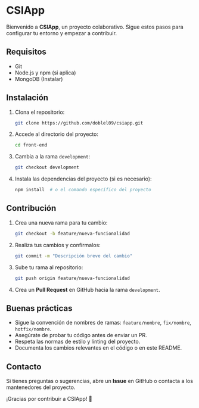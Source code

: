 # CSIApp

Bienvenido a **CSIApp**, un proyecto colaborativo. Sigue estos pasos para configurar tu entorno y empezar a contribuir.

## Requisitos
- Git
- Node.js y npm (si aplica)
- MongoDB (Instalar)

## Instalación

1. Clona el repositorio:
   ```sh
   git clone https://github.com/doblel09/csiapp.git
   ```

2. Accede al directorio del proyecto:
   ```sh
   cd front-end
   ```

3. Cambia a la rama `development`:
   ```sh
   git checkout development
   ```

4. Instala las dependencias del proyecto (si es necesario):
   ```sh
   npm install  # o el comando específico del proyecto
   ```

## Contribución

1. Crea una nueva rama para tu cambio:
   ```sh
   git checkout -b feature/nueva-funcionalidad
   ```

2. Realiza tus cambios y confírmalos:
   ```sh
   git commit -m "Descripción breve del cambio"
   ```

3. Sube tu rama al repositorio:
   ```sh
   git push origin feature/nueva-funcionalidad
   ```

4. Crea un **Pull Request** en GitHub hacia la rama `development`.

## Buenas prácticas
- Sigue la convención de nombres de ramas: `feature/nombre`, `fix/nombre`, `hotfix/nombre`.
- Asegúrate de probar tu código antes de enviar un PR.
- Respeta las normas de estilo y linting del proyecto.
- Documenta los cambios relevantes en el código o en este README.

## Contacto
Si tienes preguntas o sugerencias, abre un **Issue** en GitHub o contacta a los mantenedores del proyecto.

¡Gracias por contribuir a CSIApp! 🚀

